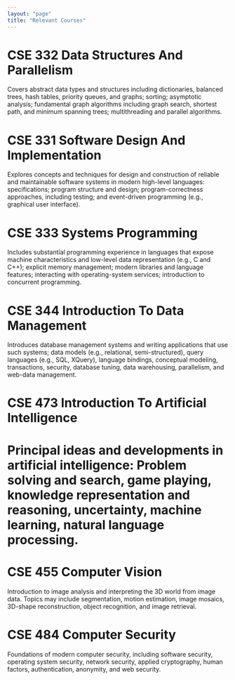 ```yaml
---
layout: "page"
title: "Relevant Courses"
---
```


<h1>CSE 332 Data Structures And Parallelism</h1>
Covers abstract data types and structures including dictionaries, balanced trees, hash tables, priority queues, and graphs; sorting; asymptotic analysis; fundamental graph algorithms including graph search, shortest path, and minimum spanning trees; multithreading and parallel algorithms.

<h1>CSE 331 Software Design And Implementation</h1>
Explores concepts and techniques for design and construction of reliable and maintainable software systems in modern high-level languages: specifications; program structure and design; program-correctness approaches, including testing; and event-driven programming (e.g., graphical user interface).

<h1>CSE 333 Systems Programming</h1>
Includes substantial programming experience in languages that expose machine characteristics and low-level data representation (e.g., C and C++); explicit memory management; modern libraries and language features; interacting with operating-system services; introduction to concurrent programming.

<h1>CSE 344 Introduction To Data Management</h1>
Introduces database management systems and writing applications that use such systems; data models (e.g., relational, semi-structured), query languages (e.g., SQL, XQuery), language bindings, conceptual modeling, transactions, security, database tuning, data warehousing, parallelism, and web-data management.

<h1>CSE 473 Introduction To Artificial Intelligence<h1>
Principal ideas and developments in artificial intelligence: Problem solving and search, game playing, knowledge representation and reasoning, uncertainty, machine learning, natural language processing.

<h1>CSE 455 Computer Vision</h1>
Introduction to image analysis and interpreting the 3D world from image data. Topics may include segmentation, motion estimation, image mosaics, 3D-shape reconstruction, object recognition, and image retrieval.

<h1>CSE 484 Computer Security</h1>
Foundations of modern computer security, including software security, operating system security, network security, applied cryptography, human factors, authentication, anonymity, and web security.